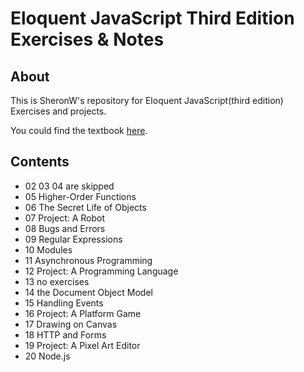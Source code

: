 # Eloquent JavaScript Third Edition Exercises & Notes
## About
This is SheronW's repository for Eloquent JavaScript(third edition) Exercises and projects.

You could find the textbook [here](http://eloquentjavascript.net/).
## Contents
- 02 03 04 are skipped
- 05 Higher-Order Functions
- 06 The Secret Life of Objects
- 07 Project: A Robot
- 08 Bugs and Errors
- 09 Regular Expressions
- 10 Modules
- 11 Asynchronous Programming
- 12 Project: A Programming Language
- 13 no exercises
- 14 the Document Object Model
- 15 Handling Events
- 16 Project: A Platform Game
- 17 Drawing on Canvas
- 18 HTTP and Forms
- 19 Project: A Pixel Art Editor
- 20 Node.js
